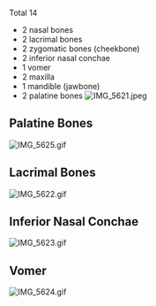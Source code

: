 Total 14

* 2 nasal bones
* 2 lacrimal bones
* 2 zygomatic bones (cheekbone)
* 2 inferior nasal conchae
* 1 vomer
* 2 maxilla
* 1 mandible (jawbone)
* 2 palatine bones
  ![IMG_5621.jpeg](img_5621.jpeg)

## Palatine Bones

![IMG_5625.gif](IMG_5625.gif)

## Lacrimal Bones

![IMG_5622.gif](IMG_5622.gif)

## Inferior Nasal Conchae

![IMG_5623.gif](IMG_5623.gif)

## Vomer

![IMG_5624.gif](IMG_5624.gif)
